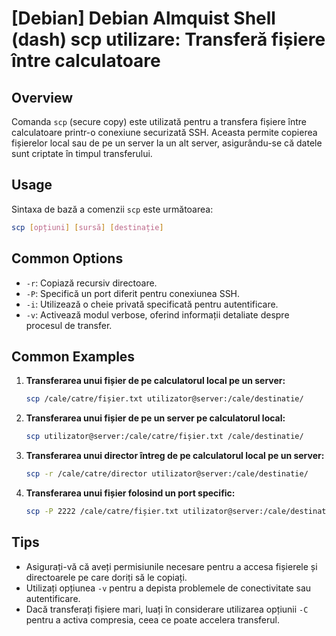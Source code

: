 # [Debian] Debian Almquist Shell (dash) scp utilizare: Transferă fișiere între calculatoare

## Overview
Comanda `scp` (secure copy) este utilizată pentru a transfera fișiere între calculatoare printr-o conexiune securizată SSH. Aceasta permite copierea fișierelor local sau de pe un server la un alt server, asigurându-se că datele sunt criptate în timpul transferului.

## Usage
Sintaxa de bază a comenzii `scp` este următoarea:

```bash
scp [opțiuni] [sursă] [destinație]
```

## Common Options
- `-r`: Copiază recursiv directoare.
- `-P`: Specifică un port diferit pentru conexiunea SSH.
- `-i`: Utilizează o cheie privată specificată pentru autentificare.
- `-v`: Activează modul verbose, oferind informații detaliate despre procesul de transfer.

## Common Examples
1. **Transferarea unui fișier de pe calculatorul local pe un server:**
   ```bash
   scp /cale/catre/fișier.txt utilizator@server:/cale/destinatie/
   ```

2. **Transferarea unui fișier de pe un server pe calculatorul local:**
   ```bash
   scp utilizator@server:/cale/catre/fișier.txt /cale/destinatie/
   ```

3. **Transferarea unui director întreg de pe calculatorul local pe un server:**
   ```bash
   scp -r /cale/catre/director utilizator@server:/cale/destinatie/
   ```

4. **Transferarea unui fișier folosind un port specific:**
   ```bash
   scp -P 2222 /cale/catre/fișier.txt utilizator@server:/cale/destinatie/
   ```

## Tips
- Asigurați-vă că aveți permisiunile necesare pentru a accesa fișierele și directoarele pe care doriți să le copiați.
- Utilizați opțiunea `-v` pentru a depista problemele de conectivitate sau autentificare.
- Dacă transferați fișiere mari, luați în considerare utilizarea opțiunii `-C` pentru a activa compresia, ceea ce poate accelera transferul.